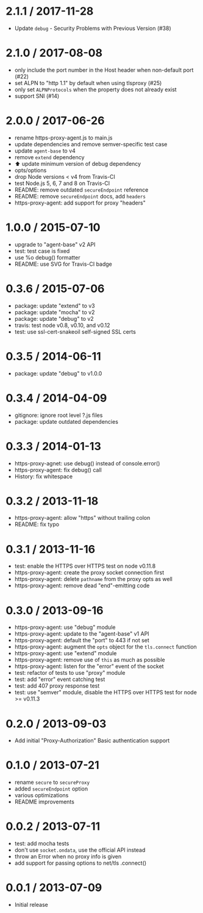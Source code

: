 
2.1.1 / 2017-11-28
==================

  * Update `debug` - Security Problems with Previous Version (#38)

2.1.0 / 2017-08-08
==================

  * only include the port number in the Host header when non-default port (#22)
  * set ALPN to "http 1.1" by default when using tlsproxy (#25)
  * only set `ALPNProtocols` when the property does not already exist
  * support SNI (#14)

2.0.0 / 2017-06-26
==================

  * rename https-proxy-agent.js to main.js
  * update dependencies and remove semver-specific test case
  * update `agent-base` to v4
  * remove `extend` dependency
  * :arrow_up: update minimum version of debug dependency
  * opts/options
  * drop Node versions < v4 from Travis-CI
  * test Node.js 5, 6, 7 and 8 on Travis-CI
  * README: remove outdated `secureEndpoint` reference
  * README: remove `secureEndpoint` docs, add `headers`
  * https-proxy-agent: add support for proxy "headers"

1.0.0 / 2015-07-10
==================

  * upgrade to "agent-base" v2 API
  * test: test case is fixed
  * use %o debug() formatter
  * README: use SVG for Travis-CI badge

0.3.6 / 2015-07-06
==================

  * package: update "extend" to v3
  * package: update "mocha" to v2
  * package: update "debug" to v2
  * travis: test node v0.8, v0.10, and v0.12
  * test: use ssl-cert-snakeoil self-signed SSL certs

0.3.5 / 2014-06-11
==================

  * package: update "debug" to v1.0.0

0.3.4 / 2014-04-09
==================

  * gitignore: ignore root level ?.js files
  * package: update outdated dependencies

0.3.3 / 2014-01-13
==================

  * https-proxy-agnet: use debug() instead of console.error()
  * https-proxy-agent: fix debug() call
  * History: fix whitespace

0.3.2 / 2013-11-18
==================

  * https-proxy-agent: allow "https" without trailing colon
  * README: fix typo

0.3.1 / 2013-11-16
==================

  * test: enable the HTTPS over HTTPS test on node v0.11.8
  * https-proxy-agent: create the proxy socket connection first
  * https-proxy-agent: delete `pathname` from the proxy opts as well
  * https-proxy-agent: remove dead "end"-emitting code

0.3.0 / 2013-09-16
==================

  * https-proxy-agent: use "debug" module
  * https-proxy-agent: update to the "agent-base" v1 API
  * https-proxy-agent: default the "port" to 443 if not set
  * https-proxy-agent: augment the `opts` object for the `tls.connect` function
  * https-proxy-agent: use "extend" module
  * https-proxy-agent: remove use of `this` as much as possible
  * https-proxy-agent: listen for the "error" event of the socket
  * test: refactor of tests to use "proxy" module
  * test: add "error" event catching test
  * test: add 407 proxy response test
  * test: use "semver" module, disable the HTTPS over HTTPS test for node >= v0.11.3

0.2.0 / 2013-09-03
==================

  * Add initial "Proxy-Authorization" Basic authentication support

0.1.0 / 2013-07-21
==================

  * rename `secure` to `secureProxy`
  * added `secureEndpoint` option
  * various optimizations
  * README improvements

0.0.2 / 2013-07-11
==================

  * test: add mocha tests
  * don't use `socket.ondata`, use the official API instead
  * throw an Error when no proxy info is given
  * add support for passing options to net/tls .connect()

0.0.1 / 2013-07-09
==================

  * Initial release
